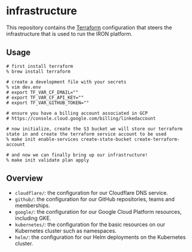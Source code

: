 # infrastructure

This repository contains the [Terraform](https://www.terraform.io/) configuration that steers the infrastructure that is used to run the IRON platform.

## Usage

```shell
# first install terraform
% brew install terraform

# create a development file with your secrets
% vim dev.env
# export TF_VAR_CF_EMAIL=""
# export TF_VAR_CF_API_KEY=""
# export TF_VAR_GITHUB_TOKEN=""

# ensure you have a billing account associated in GCP
# https://console.cloud.google.com/billing/linkedaccount

# now initialize, create the S3 bucket we will store our terraform state in and create the terraform service account to be used
% make init enable-services create-state-bucket create-terraform-account

# and now we can finally bring up our infrastructure!
% make init validate plan apply
```

## Overview

- `cloudflare/`: the configuration for our Cloudflare DNS service.
- `github/`: the configuration for our GitHub repositories, teams and memberships.
- `google/`: the configuration for our Google Cloud Platform resources, including GKE.
- `kubernetes/`: the configuration for the basic resources on our Kubernetes cluster such as namespaces.
- `helm/`: the configuration for our Helm deployments on the Kubernetes cluster.
